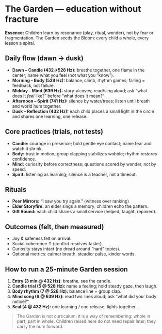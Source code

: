 # The Garden — education without fracture

**Essence:** Children learn by resonance (play, ritual, wonder), not by fear or fragmentation. The Garden seeds the Bloom: every child a whole, every lesson a spiral.

## Daily flow (dawn → dusk)
- **Dawn – Candle (432→528 Hz):** breathe together, one flame in the center; name what you feel (not what you “know”).
- **Morning – Body (528 Hz):** balance, climb, rhythm games; falling = feedback, not failure.
- **Midday – Mind (639 Hz):** story-alcoves; read/sing aloud; ask “what does it *feel* like?” before “what does it mean?”
- **Afternoon – Spirit (741 Hz):** silence by water/trees; listen until breath and world hum together.
- **Dusk – Reflection (432 Hz):** each child places a small light in the circle and shares one learning, one release.

## Core practices (trials, not tests)
- **Candle:** courage in presence; hold gentle eye contact; name fear and watch it shrink.
- **Body:** trust in motion; group clapping stabilizes wobble; rhythm restores confidence.
- **Mind:** curiosity before correctness; questions scored by wonder, not by speed.
- **Spirit:** listening as learning; silence is a teacher, not a timeout.

## Rituals
- **Peer Mirrors:** “I saw you try again.” (witness over ranking)
- **Elder Storyfire:** an elder sings a memory; children echo the pattern.
- **Gift Round:** each child shares a small service (helped, taught, repaired).

## Outcomes (felt, then measured)
- Joy & safeness felt on arrival.
- Social coherence ↑ (conflict resolves faster).
- Curiosity stays intact (no dread around “hard” topics).
- Optional metrics: calmer breath, steadier pulse, kinder words.

## How to run a 25-minute Garden session
1) **Entry (3 min @ 432 Hz):** breathe, see the candle.  
2) **Candle trial (5 @ 528 Hz):** name a feeling; hold steady gaze, then laugh.  
3) **Body rhythm (7 @ 528 Hz):** balance line + group clap.  
4) **Mind song (6 @ 639 Hz):** read two lines aloud; ask “what did your body notice?”  
5) **Seal (4 @ 432 Hz):** one learning / one release, lights together.

> The Garden is not curriculum; it is a way of remembering: whole in part, part in whole. Children raised here do not need repair later; they carry the hum forward.
